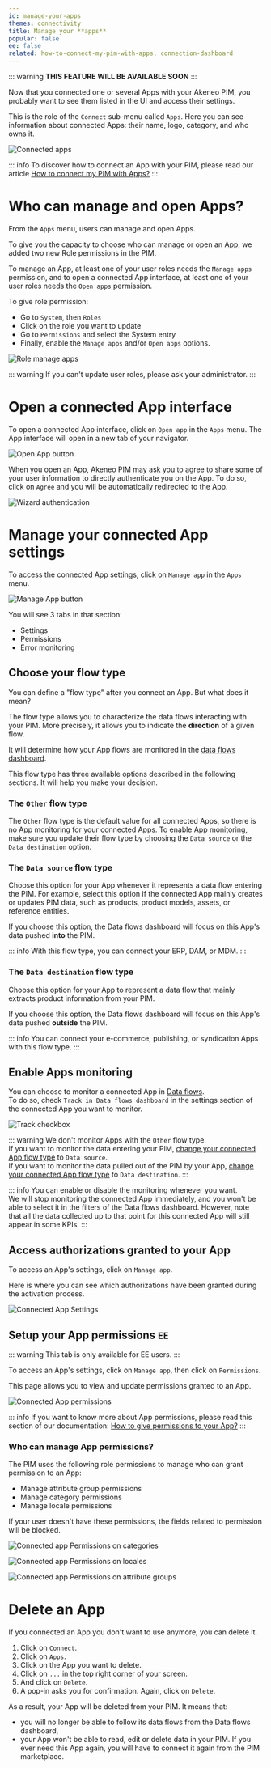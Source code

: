 ```yaml
---
id: manage-your-apps
themes: connectivity
title: Manage your **apps**
popular: false
ee: false
related: how-to-connect-my-pim-with-apps, connection-dashboard
---
```


::: warning
**THIS FEATURE WILL BE AVAILABLE SOON**
:::

Now that you connected one or several Apps with your Akeneo PIM, you probably want to see them listed in the UI and access their settings.

This is the role of the `Connect` sub-menu called `Apps`. Here you can see information about connected Apps: their name, logo, category, and who owns it.

![Connected apps](../img/connected-apps.png) 

::: info
To discover how to connect an App with your PIM, please read our article [How to connect my PIM with Apps?](how-to-connect-my-pim-with-apps.html)
:::


# Who can manage and open Apps?

From the `Apps` menu, users can manage and open Apps.

To give you the capacity to choose who can manage or open an App, we added two new Role permissions in the PIM. 

To manage an App, at least one of your user roles needs the `Manage apps` permission, and to open a connected App interface, at least one of your user roles needs the `Open apps` permission.

To give role permission: 
- Go to `System`, then `Roles`
- Click on the role you want to update
- Go to `Permissions` and select the System entry
- Finally, enable the `Manage apps` and/or `Open apps` options.

![Role manage apps](../img/role-manage-apps.png) 

::: warning
If you can't update user roles, please ask your administrator. 
:::

# Open a connected App interface
To open a connected App interface, click on `Open app` in the `Apps` menu. 
The App interface will open in a new tab of your navigator. 

![Open App button](../img/app-card-open.png) 

When you open an App, Akeneo PIM may ask you to agree to share some of your user information to directly authenticate you on the App. To do so, click on `Agree` and you will be automatically redirected to the App.

![Wizard authentication](../img/wizard-authentication.png) 

 
# Manage your connected App settings

To access the connected App settings, click on `Manage app` in the `Apps` menu. 

![Manage App button](../img/app-card-manage.png) 

You will see 3 tabs in that section: 
- Settings
- Permissions
- Error monitoring

## Choose your flow type

You can define a "flow type" after you connect an App. But what does it mean?

The flow type allows you to characterize the data flows interacting with your PIM. More precisely, it allows you to indicate the **direction** of a given flow.

It will determine how your App flows are monitored in the [data flows dashboard](connection-dashboard.html).

This flow type has three available options described in the following sections. It will help you make your decision.

### The `Other` flow type

The `Other` flow type is the default value for all connected Apps, so there is no App monitoring for your connected Apps. To enable App monitoring, make sure you update their flow type by choosing the `Data source` or the `Data destination` option.

### The `Data source` flow type

Choose this option for your App whenever it represents a data flow entering the PIM. For example, select this option if the connected App mainly creates or updates PIM data, such as products, product models, assets, or reference entities.

If you choose this option, the Data flows dashboard will focus on this App's data pushed **into** the PIM.

::: info
With this flow type, you can connect your ERP, DAM, or MDM.
:::

### The `Data destination` flow type

Choose this option for your App to represent a data flow that mainly extracts product information from your PIM.

If you choose this option, the Data flows dashboard will focus on this App's data pushed **outside** the PIM.

::: info
You can connect your e-commerce, publishing, or syndication Apps with this flow type.
:::

## Enable Apps monitoring

You can choose to monitor a connected App in [Data flows](connection-dashboard.html).  
To do so, check `Track in Data flows dashboard` in the settings section of the connected App you want to monitor.

<img class="img-responsive in-article" alt="Track checkbox" src="../img/track-checkbox.png" style="max-width: 250px;">

::: warning
We don't monitor Apps with the `Other` flow type.  
If you want to monitor the data entering your PIM, [change your connected App flow type](#choose-your-flow-type) to `Data source`.  
If you want to monitor the data pulled out of the PIM by your App, [change your connected App flow type](#choose-your-flow-type) to `Data destination`.
:::

::: info
You can enable or disable the monitoring whenever you want.  
We will stop monitoring the connected App immediately, and you won't be able to select it in the filters of the Data flows dashboard. However, note that all the data collected up to that point for this connected App will still appear in some KPIs.
:::


## Access authorizations granted to your App

To access an App's settings, click on `Manage app`. 

Here is where you can see which authorizations have been granted during the activation process.

![Connected App Settings](../img/connected-app-settings.png)


## Setup your App permissions `EE`

::: warning
This tab is only available for EE users.
:::

To access an App's settings, click on `Manage app`, then click on `Permissions`.

This page allows you to view and update permissions granted to an App.

![Connected App permissions](../img/connected-app-permissions.png) 

::: info
If you want to know more about App permissions, please read this section of our documentation: [How to give permissions to your App?](how-to-connect-my-pim-with-apps.html#how-to-give-permissions-to-your-app-ee-only) 
:::

### Who can manage App permissions?

The PIM uses the following role permissions to manage who can grant permission to an App: 

- Manage attribute group permissions
- Manage category permissions
- Manage locale permissions

If your user doesn't have these permissions, the fields related to permission will be blocked. 

![Connected app Permissions on categories](../img/connected-app-permissions-categories.png)

![Connected app Permissions on locales](../img/connected-app-permissions-locales.png)

![Connected app Permissions on attribute groups](../img/connected-app-permissions-att-groups.png)

# Delete an App

If you connected an App you don't want to use anymore, you can delete it.

1. Click on `Connect`.
2. Click on `Apps`.
3. Click on the App you want to delete.
4. Click on `...` in the top right corner of your screen.
5. And click on `Delete`.
6. A pop-in asks you for confirmation. Again, click on `Delete`.

As a result, your App will be deleted from your PIM. It means that:

- you will no longer be able to follow its data flows from the Data flows dashboard,
- your App won't be able to read, edit or delete data in your PIM. If you ever need this App again, you will have to connect it again from the PIM marketplace.